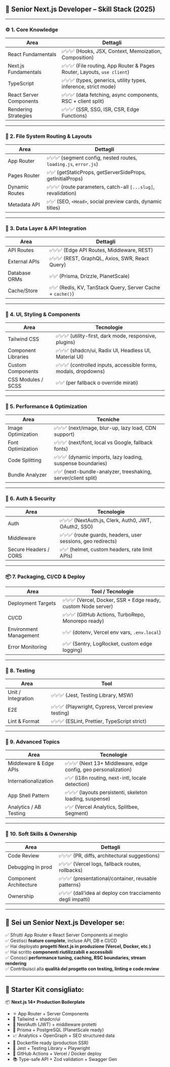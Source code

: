 ## 🧭 Senior Next.js Developer – Skill Stack (2025)

---

### ⚙️ 1. **Core Knowledge**

| Area                    | Dettagli                                                                |
| ----------------------- | ----------------------------------------------------------------------- |
| React Fundamentals      | ✅✅✅ (Hooks, JSX, Context, Memoization, Composition)                  |
| Next.js Fundamentals    | ✅✅✅ (File routing, App Router & Pages Router, Layouts, `use client`) |
| TypeScript              | ✅✅✅ (types, generics, utility types, inference, strict mode)         |
| React Server Components | ✅✅✅ (data fetching, async components, RSC + client split)            |
| Rendering Strategies    | ✅✅✅ (SSR, SSG, ISR, CSR, Edge Functions)                             |

---

### 🧩 2. **File System Routing & Layouts**

| Area           | Dettagli                                                         |
| -------------- | ---------------------------------------------------------------- |
| App Router     | ✅✅✅ (segment config, nested routes, `loading.js`, `error.js`) |
| Pages Router   | ✅✅ (getStaticProps, getServerSideProps, getInitialProps)       |
| Dynamic Routes | ✅✅✅ (route parameters, catch-all `[...slug]`, revalidation)   |
| Metadata API   | ✅✅ (SEO, `<Head>`, social preview cards, dynamic titles)       |

---

### 💾 3. **Data Layer & API Integration**

| Area          | Dettagli                                                   |
| ------------- | ---------------------------------------------------------- |
| API Routes    | ✅✅✅ (Edge API Routes, Middleware, REST)                 |
| External APIs | ✅✅✅ (REST, GraphQL, Axios, SWR, React Query)            |
| Database ORMs | ✅✅ (Prisma, Drizzle, PlanetScale)                        |
| Cache/Store   | ✅✅ (Redis, KV, TanStack Query, Server Cache + `cache()`) |

---

### 🎨 4. **UI, Styling & Components**

| Area                | Tecnologie                                                      |
| ------------------- | --------------------------------------------------------------- |
| Tailwind CSS        | ✅✅✅ (utility-first, dark mode, responsive, plugins)          |
| Component Libraries | ✅✅✅ (shadcn/ui, Radix UI, Headless UI, Material UI)          |
| Custom Components   | ✅✅✅ (controlled inputs, accessible forms, modals, dropdowns) |
| CSS Modules / SCSS  | ✅✅ (per fallback o override mirati)                           |

---

### 🚦 5. **Performance & Optimization**

| Area               | Tecniche                                                      |
| ------------------ | ------------------------------------------------------------- |
| Image Optimization | ✅✅✅ (next/image, blur-up, lazy load, CDN support)          |
| Font Optimization  | ✅✅✅ (next/font, local vs Google, fallback fonts)           |
| Code Splitting     | ✅✅✅ (dynamic imports, lazy loading, suspense boundaries)   |
| Bundle Analyzer    | ✅✅ (next-bundle-analyzer, treeshaking, server/client split) |

---

### 🔐 6. **Auth & Security**

| Area                  | Tecnologie                                                   |
| --------------------- | ------------------------------------------------------------ |
| Auth                  | ✅✅✅ (NextAuth.js, Clerk, Auth0, JWT, OAuth2, SSO)         |
| Middleware            | ✅✅✅ (route guards, headers, user sessions, geo redirects) |
| Secure Headers / CORS | ✅✅ (helmet, custom headers, rate limit APIs)               |

---

### 📦 7. **Packaging, CI/CD & Deploy**

| Area                   | Tool / Tecnologie                                             |
| ---------------------- | ------------------------------------------------------------- |
| Deployment Targets     | ✅✅✅ (Vercel, Docker, SSR + Edge ready, custom Node server) |
| CI/CD                  | ✅✅✅ (GitHub Actions, TurboRepo, Monorepo ready)            |
| Environment Management | ✅✅ (dotenv, Vercel env vars, `.env.local`)                  |
| Error Monitoring       | ✅✅ (Sentry, LogRocket, custom edge logging)                 |

---

### 🧪 8. **Testing**

| Area               | Tool                                                 |
| ------------------ | ---------------------------------------------------- |
| Unit / Integration | ✅✅✅ (Jest, Testing Library, MSW)                  |
| E2E                | ✅✅✅ (Playwright, Cypress, Vercel preview testing) |
| Lint & Format      | ✅✅✅ (ESLint, Prettier, TypeScript strict)         |

---

### 📡 9. **Advanced Topics**

| Area                   | Tecnologie                                                     |
| ---------------------- | -------------------------------------------------------------- |
| Middleware & Edge APIs | ✅✅✅ (Next 13+ Middleware, edge config, geo personalization) |
| Internationalization   | ✅✅ (i18n routing, next-intl, locale detection)               |
| App Shell Pattern      | ✅✅✅ (layouts persistenti, skeleton loading, suspense)       |
| Analytics / AB Testing | ✅✅ (Vercel Analytics, Splitbee, Segment)                     |

---

### 🧠 10. **Soft Skills & Ownership**

| Area                   | Dettagli                                                    |
| ---------------------- | ----------------------------------------------------------- |
| Code Review            | ✅✅✅ (PR, diffs, architectural suggestions)               |
| Debugging in prod      | ✅✅✅ (Vercel logs, fallback routes, rollbacks)            |
| Component Architecture | ✅✅✅ (presentational/container, reusable patterns)        |
| Ownership              | ✅✅✅ (dall’idea al deploy con tracciamento degli impatti) |

---

## 🏁 Sei un **Senior Next.js Developer** se:

✅ Sfrutti App Router e React Server Components al meglio  
✅ Gestisci **feature complete**, incluse API, DB e CI/CD  
✅ Hai deployato **progetti Next.js in produzione (Vercel, Docker, etc.)**  
✅ Hai scritto **componenti riutilizzabili e accessibili**  
✅ Conosci **performance tuning, caching, RSC boundaries, stream rendering**  
✅ Contribuisci alla **qualità del progetto con testing, linting e code review**

---

## 🎁 Starter Kit consigliato:

📦 **Next.js 14+ Production Boilerplate**

- ⚛️ App Router + Server Components
- 🎨 Tailwind + shadcn/ui
- 🔐 NextAuth (JWT) + middleware protetti
- 💾 Prisma + PostgreSQL (PlanetScale ready)
- 📈 Analytics + OpenGraph + SEO structured data
- 🐳 Dockerfile ready (production SSR)
- 🧪 Jest + Testing Library + Playwright
- 🚀 GitHub Actions + Vercel / Docker deploy
- 📚 Type-safe API + Zod validation + Swagger Gen
